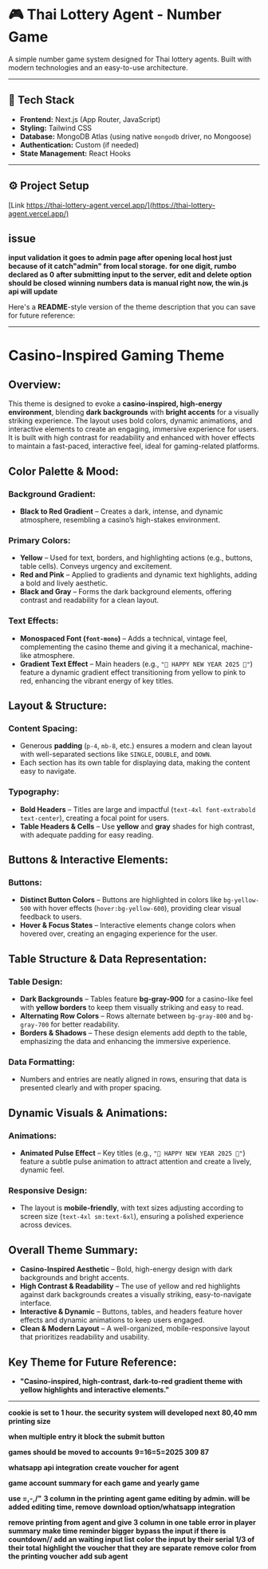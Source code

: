 # 🎮 Thai Lottery Agent - Number Game

A simple number game system designed for Thai lottery agents. Built with modern technologies and an easy-to-use architecture.

---

## 🧱 Tech Stack

- **Frontend:** Next.js (App Router, JavaScript)
- **Styling:** Tailwind CSS
- **Database:** MongoDB Atlas (using native `mongodb` driver, no Mongoose)
- **Authentication:** Custom (if needed)
- **State Management:** React Hooks

---

## ⚙️ Project Setup

[Link https://thai-lottery-agent.vercel.app/](https://thai-lottery-agent.vercel.app/)

## issue

**input validation**
**it goes to admin page after opening local host just because of it catch"admin" from local storage.**
**for one digit, rumbo declared as 0**
**after submitting input to the server, edit and delete option should be closed**
**winning numbers data is manual right now, the win.js api will update**

Here's a **README**-style version of the theme description that you can save for future reference:

---

# **Casino-Inspired Gaming Theme**

## **Overview:**

This theme is designed to evoke a **casino-inspired, high-energy environment**, blending **dark backgrounds** with **bright accents** for a visually striking experience. The layout uses bold colors, dynamic animations, and interactive elements to create an engaging, immersive experience for users. It is built with high contrast for readability and enhanced with hover effects to maintain a fast-paced, interactive feel, ideal for gaming-related platforms.

## **Color Palette & Mood:**

### **Background Gradient:**

- **Black to Red Gradient** – Creates a dark, intense, and dynamic atmosphere, resembling a casino’s high-stakes environment.

### **Primary Colors:**

- **Yellow** – Used for text, borders, and highlighting actions (e.g., buttons, table cells). Conveys urgency and excitement.
- **Red and Pink** – Applied to gradients and dynamic text highlights, adding a bold and lively aesthetic.
- **Black and Gray** – Forms the dark background elements, offering contrast and readability for a clean layout.

### **Text Effects:**

- **Monospaced Font (`font-mono`)** – Adds a technical, vintage feel, complementing the casino theme and giving it a mechanical, machine-like atmosphere.
- **Gradient Text Effect** – Main headers (e.g., `"🎰 HAPPY NEW YEAR 2025 🎰"`) feature a dynamic gradient effect transitioning from yellow to pink to red, enhancing the vibrant energy of key titles.

## **Layout & Structure:**

### **Content Spacing:**

- Generous **padding** (`p-4`, `mb-8`, etc.) ensures a modern and clean layout with well-separated sections like `SINGLE`, `DOUBLE`, and `DOWN`.
- Each section has its own table for displaying data, making the content easy to navigate.

### **Typography:**

- **Bold Headers** – Titles are large and impactful (`text-4xl font-extrabold text-center`), creating a focal point for users.
- **Table Headers & Cells** – Use **yellow** and **gray** shades for high contrast, with adequate padding for easy reading.

## **Buttons & Interactive Elements:**

### **Buttons:**

- **Distinct Button Colors** – Buttons are highlighted in colors like `bg-yellow-500` with hover effects (`hover:bg-yellow-600`), providing clear visual feedback to users.
- **Hover & Focus States** – Interactive elements change colors when hovered over, creating an engaging experience for the user.

## **Table Structure & Data Representation:**

### **Table Design:**

- **Dark Backgrounds** – Tables feature **bg-gray-900** for a casino-like feel with **yellow borders** to keep them visually striking and easy to read.
- **Alternating Row Colors** – Rows alternate between `bg-gray-800` and `bg-gray-700` for better readability.
- **Borders & Shadows** – These design elements add depth to the table, emphasizing the data and enhancing the immersive experience.

### **Data Formatting:**

- Numbers and entries are neatly aligned in rows, ensuring that data is presented clearly and with proper spacing.

## **Dynamic Visuals & Animations:**

### **Animations:**

- **Animated Pulse Effect** – Key titles (e.g., `"🎰 HAPPY NEW YEAR 2025 🎰"`) feature a subtle pulse animation to attract attention and create a lively, dynamic feel.

### **Responsive Design:**

- The layout is **mobile-friendly**, with text sizes adjusting according to screen size (`text-4xl sm:text-6xl`), ensuring a polished experience across devices.

## **Overall Theme Summary:**

- **Casino-Inspired Aesthetic** – Bold, high-energy design with dark backgrounds and bright accents.
- **High Contrast & Readability** – The use of yellow and red highlights against dark backgrounds creates a visually striking, easy-to-navigate interface.
- **Interactive & Dynamic** – Buttons, tables, and headers feature hover effects and dynamic animations to keep users engaged.
- **Clean & Modern Layout** – A well-organized, mobile-responsive layout that prioritizes readability and usability.

## **Key Theme for Future Reference:**

- **"Casino-inspired, high-contrast, dark-to-red gradient theme with yellow highlights and interactive elements."**

---

**cookie is set to 1 hour. the security system will developed next**
**80,40 mm printing size**

<!-- **voucher should be replaced on name, voucher number should be on the middle** -->
<!-- **discount should be shown based on customer or agentId on the agent game** -->
<!-- **game account: remove** -->

**when multiple entry it block the submit button**

<!-- **win should be move to games part, winning number should be highlighted based on straight, rumbo or both, single, down with winning multiple bonus** -->

**games should be moved to accounts**
**9=16=5=2025 309 87**

<!-- **happy new year should be moved to admin with amount of each numbers, should be highlight the numbers if it's above 100, add single part, top numbers shoould be shown on agent list button like view accounts** -->

**whatsapp api integration**
**create voucher for agent**

<!-- **time countdown** -->

**game account summary for each game and yearly game**
<!-- **reload issue on agent game** -->
**use =,-,/"**
**3 column in the printing**
**agent game editing by admin. will be added editing time, remove**
**download option/whatsapp integration**
<!-- **color the winning input** -->
**remove printing from agent and give 3 column in one table**
**error in player summary**
**make time reminder bigger**
**bypass the input if there is countdown// add an waiting input list**
**color the input by their serial 1/3 of their total**
**highlight the voucher that they are separate**
**remove color from the printing voucher**
**add sub agent**
